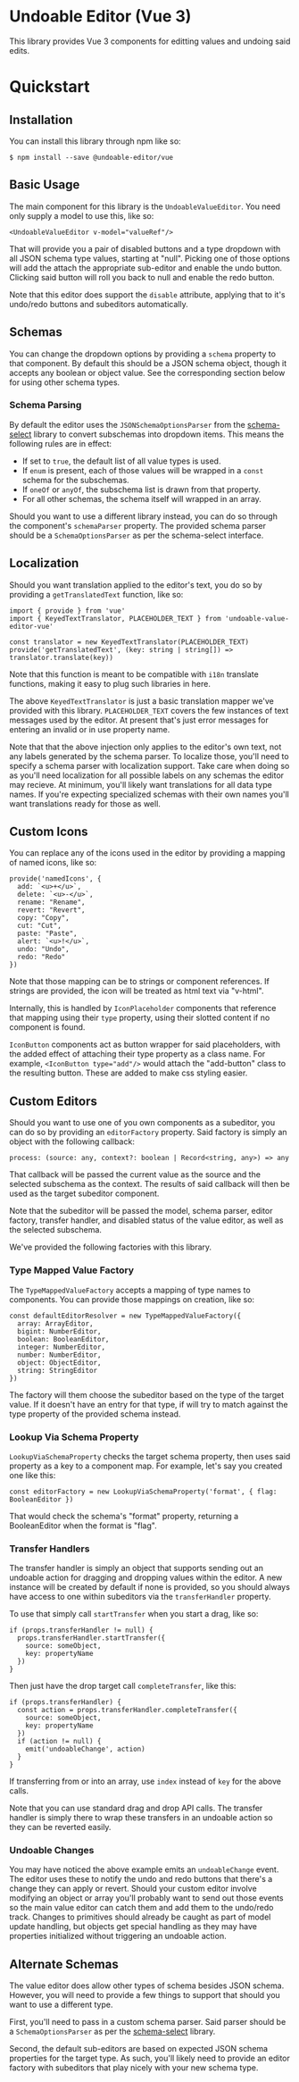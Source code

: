# Undoable Editor (Vue 3)
This library provides Vue 3 components for editting values and undoing said edits.

# Quickstart
## Installation
You can install this library through npm like so:
```
$ npm install --save @undoable-editor/vue
```

## Basic Usage
The main component for this library is the `UndoableValueEditor`.  You need only supply a model to use this, like so:
```
<UndoableValueEditor v-model="valueRef"/>
```

That will provide you a pair of disabled buttons and a type dropdown with all JSON schema type values, starting at "null".  Picking one of those options will add the attach the appropriate sub-editor and enable the undo button.  Clicking said button will roll you back to null and enable the redo button.

Note that this editor does support the `disable` attribute, applying that to it's undo/redo buttons and subeditors automatically.

## Schemas
You can change the dropdown options by providing a `schema` property to that component.  By default this should be a JSON schema object, though it accepts any boolean or object value.  See the corresponding section below for using other schema types.

### Schema Parsing
By default the editor uses the `JSONSchemaOptionsParser` from the [schema-select](https://www.npmjs.com/package/schema-select) library to convert subschemas into dropdown items.  This means the following rules are in effect:
  * If set to `true`, the default list of all value types is used.
  * If `enum` is present, each of those values will be wrapped in a `const` schema for the subschemas.
  * If `oneOf` or `anyOf`, the subschema list is drawn from that property.
  * For all other schemas, the schema itself will wrapped in an array.

Should you want to use a different library instead, you can do so through the component's `schemaParser` property.  The provided schema parser should be a `SchemaOptionsParser` as per the schema-select interface.

## Localization
Should you want translation applied to the editor's text, you do so by providing a `getTranslatedText` function, like so:
```
import { provide } from 'vue'
import { KeyedTextTranslator, PLACEHOLDER_TEXT } from 'undoable-value-editor-vue'

const translator = new KeyedTextTranslator(PLACEHOLDER_TEXT)
provide('getTranslatedText', (key: string | string[]) => translator.translate(key))
```

Note that this function is meant to be compatible with `i18n` translate functions, making it easy to plug such libraries in here.

The above `KeyedTextTranslator` is just a basic translation mapper we've provided with this library.  `PLACEHOLDER_TEXT` covers the few instances of text messages used by the editor.  At present that's just error messages for entering an invalid or in use property name.

Note that that the above injection only applies to the editor's own text, not any labels generated by the schema parser.  To localize those, you'll need to specify a schema parser with localization support.  Take care when doing so as you'll need localization for all possible labels on any schemas the editor may recieve.  At minimum, you'll likely want translations for all data type names.  If you're expecting specialized schemas with their own names you'll want translations ready for those as well.

## Custom Icons
You can replace any of the icons used in the editor by providing a mapping of named icons, like so:
```
provide('namedIcons', {
  add: `<u>+</u>`,
  delete: `<u>-</u>`,
  rename: "Rename",
  revert: "Revert",
  copy: "Copy",
  cut: "Cut",
  paste: "Paste",
  alert: `<u>!</u>`,
  undo: "Undo",
  redo: "Redo"
})
```

Note that those mapping can be to strings or component references.  If strings are provided, the icon will be treated as html text via "v-html".

Internally, this is handled by `IconPlaceholder` components that reference that mapping using their `type` property, using their slotted content if no component is found.

`IconButton` components act as button wrapper for said placeholders, with the added effect of attaching their type property as a class name.  For example, `<IconButton type="add"/>` would attach the "add-button" class to the resulting button.  These are added to make css styling easier.

## Custom Editors
Should you want to use one of you own components as a subeditor, you can do so by providing an `editorFactory` property.  Said factory is simply an object with the following callback:
```
process: (source: any, context?: boolean | Record<string, any>) => any
```

That callback will be passed the current value as the source and the selected subschema as the context.  The results of said callback will then be used as the target subeditor component.

Note that the subeditor will be passed the model, schema parser, editor factory, transfer handler, and disabled status of the value editor, as well as the selected subschema.

We've provided the following factories with this library.

### Type Mapped Value Factory
The `TypeMappedValueFactory` accepts a mapping of type names to components.  You can provide those mappings on creation, like so:
```
const defaultEditorResolver = new TypeMappedValueFactory({
  array: ArrayEditor,
  bigint: NumberEditor,
  boolean: BooleanEditor,
  integer: NumberEditor,
  number: NumberEditor,
  object: ObjectEditor,
  string: StringEditor
})
```

The factory will them choose the subeditor based on the type of the target value.  If it doesn't have an entry for that type, if will try to match against the type property of the provided schema instead.

### Lookup Via Schema Property
`LookupViaSchemaProperty` checks the target schema property, then uses said property as a key to a component map.  For example, let's say you created one like this:
```
const editorFactory = new LookupViaSchemaProperty('format', { flag: BooleanEditor })
```

That would check the schema's "format" property, returning a BooleanEditor when the format is "flag".

### Transfer Handlers
The transfer handler is simply an object that supports sending out an undoable action for dragging and dropping values within the editor.  A new instance will be created by default if none is provided, so you should always have access to one within subeditors via the `transferHandler` property.

To use that simply call `startTransfer` when you start a drag, like so:
```
if (props.transferHandler != null) {
  props.transferHandler.startTransfer({
    source: someObject,
    key: propertyName
  })
}
```

Then just have the drop target call `completeTransfer`, like this:
```
if (props.transferHandler) {
  const action = props.transferHandler.completeTransfer({
    source: someObject,
    key: propertyName
  })
  if (action != null) {
    emit('undoableChange', action)
  }
}
```

If transferring from or into an array, use `index` instead of `key` for the above calls.

Note that you can use standard drag and drop API calls.  The transfer handler is simply there to wrap these transfers in an undoable action so they can be reverted easily.

### Undoable Changes
You may have noticed the above example emits an `undoableChange` event.  The editor uses these to notify the undo and redo buttons that there's a change they can apply or revert.  Should your custom editor involve modifying an object or array you'll probably want to send out those events so the main value editor can catch them and add them to the undo/redo track.  Changes to primitives should already be caught as part of model update handling, but objects get special handling as they may have properties initialized without triggering an undoable action.

## Alternate Schemas
The value editor does allow other types of schema besides JSON schema.  However, you will need to provide a few things to support that should you want to use a different type.

First, you'll need to pass in a custom schema parser.  Said parser should be a `SchemaOptionsParser` as per the [schema-select](https://www.npmjs.com/package/schema-select) library.

Second, the default sub-editors are based on expected JSON schema properties for the target type.  As such, you'll likely need to provide an editor factory with subeditors that play nicely with your new schema type.
